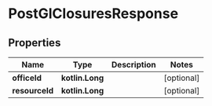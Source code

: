 
# PostGlClosuresResponse

## Properties
| Name | Type | Description | Notes |
| ------------ | ------------- | ------------- | ------------- |
| **officeId** | **kotlin.Long** |  |  [optional] |
| **resourceId** | **kotlin.Long** |  |  [optional] |



